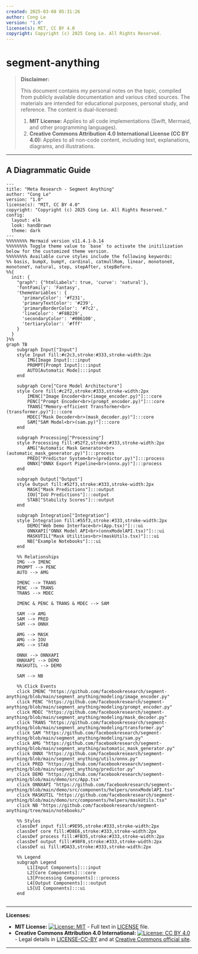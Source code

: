```yaml
---
created: 2025-03-08 05:31:26
author: Cong Le
version: "1.0"
license(s): MIT, CC BY 4.0
copyright: Copyright (c) 2025 Cong Le. All Rights Reserved.
---
```




# segment-anything
> **Disclaimer:**
>
> This document contains my personal notes on the topic,
> compiled from publicly available documentation and various cited sources.
> The materials are intended for educational purposes, personal study, and reference.
> The content is dual-licensed:
> 1. **MIT License:** Applies to all code implementations (Swift, Mermaid, and other programming languages).
> 2. **Creative Commons Attribution 4.0 International License (CC BY 4.0):** Applies to all non-code content, including text, explanations, diagrams, and illustrations.
---


## A Diagrammatic Guide 

```mermaid
---
title: "Meta Research - Segment Anything"
author: "Cong Le"
version: "1.0"
license(s): "MIT, CC BY 4.0"
copyright: "Copyright (c) 2025 Cong Le. All Rights Reserved."
config:
  layout: elk
  look: handDrawn
  theme: dark
---
%%%%%%%% Mermaid version v11.4.1-b.14
%%%%%%%% Toggle theme value to `base` to activate the initilization below for the customized theme version.
%%%%%%%% Available curve styles include the following keywords:
%% basis, bumpX, bumpY, cardinal, catmullRom, linear, monotoneX, monotoneY, natural, step, stepAfter, stepBefore.
%%{
  init: {
    "graph": {"htmlLabels": true, 'curve': 'natural'},
    'fontFamily': 'Fantasy',
    'themeVariables': {
      'primaryColor': '#f231',
      'primaryTextColor': '#239',
      'primaryBorderColor': '#7c2',
      'lineColor': '#F8B229',
      'secondaryColor': '#006100',
      'tertiaryColor': '#fff'
    }
  }
}%%
graph TB
    subgraph Input["Input"]
    style Input fill:#c2c3,stroke:#333,stroke-width:2px
        IMG[Image Input]:::input
        PROMPT[Prompt Input]:::input
        AUTO[Automatic Mode]:::input
    end

    subgraph Core["Core Model Architecture"]
    style Core fill:#c2f2,stroke:#333,stroke-width:2px
        IMENC["Image Encoder<br>(image_encoder.py)"]:::core
        PENC["Prompt Encoder<br>(prompt_encoder.py)"]:::core
        TRANS["Memory-efficient Transformer<br>(transformer.py)"]:::core
        MDEC["Mask Decoder<br>(mask_decoder.py)"]:::core
        SAM["SAM Model<br>(sam.py)"]:::core
    end

    subgraph Processing["Processing"]
    style Processing fill:#52f2,stroke:#333,stroke-width:2px
        AMG["Automatic Mask Generator<br>(automatic_mask_generator.py)"]:::process
        PRED["Predictor System<br>(predictor.py)"]:::process
        ONNX["ONNX Export Pipeline<br>(onnx.py)"]:::process
    end

    subgraph Output["Output"]
    style Output fill:#52f3,stroke:#333,stroke-width:2px
        MASK["Mask Predictions"]:::output
        IOU["IoU Predictions"]:::output
        STAB["Stability Scores"]:::output
    end

    subgraph Integration["Integration"]
    style Integration fill:#55f3,stroke:#333,stroke-width:2px
        DEMO["Web Demo Interface<br>(App.tsx)"]:::ui
        ONNXAPI["ONNX Model API<br>(onnxModelAPI.tsx)"]:::ui
        MASKUTIL["Mask Utilities<br>(maskUtils.tsx)"]:::ui
        NB["Example Notebooks"]:::ui
    end

    %% Relationships
    IMG --> IMENC
    PROMPT --> PENC
    AUTO --> AMG
    
    IMENC --> TRANS
    PENC --> TRANS
    TRANS --> MDEC
    
    IMENC & PENC & TRANS & MDEC --> SAM
    
    SAM --> AMG
    SAM --> PRED
    SAM --> ONNX
    
    AMG --> MASK
    AMG --> IOU
    AMG --> STAB
    
    ONNX --> ONNXAPI
    ONNXAPI --> DEMO
    MASKUTIL --> DEMO
    
    SAM --> NB

    %% Click Events
    click IMENC "https://github.com/facebookresearch/segment-anything/blob/main/segment_anything/modeling/image_encoder.py"
    click PENC "https://github.com/facebookresearch/segment-anything/blob/main/segment_anything/modeling/prompt_encoder.py"
    click MDEC "https://github.com/facebookresearch/segment-anything/blob/main/segment_anything/modeling/mask_decoder.py"
    click TRANS "https://github.com/facebookresearch/segment-anything/blob/main/segment_anything/modeling/transformer.py"
    click SAM "https://github.com/facebookresearch/segment-anything/blob/main/segment_anything/modeling/sam.py"
    click AMG "https://github.com/facebookresearch/segment-anything/blob/main/segment_anything/automatic_mask_generator.py"
    click ONNX "https://github.com/facebookresearch/segment-anything/blob/main/segment_anything/utils/onnx.py"
    click PRED "https://github.com/facebookresearch/segment-anything/blob/main/segment_anything/predictor.py"
    click DEMO "https://github.com/facebookresearch/segment-anything/blob/main/demo/src/App.tsx"
    click ONNXAPI "https://github.com/facebookresearch/segment-anything/blob/main/demo/src/components/helpers/onnxModelAPI.tsx"
    click MASKUTIL "https://github.com/facebookresearch/segment-anything/blob/main/demo/src/components/helpers/maskUtils.tsx"
    click NB "https://github.com/facebookresearch/segment-anything/tree/main/notebooks/"

    %% Styles
    classDef input fill:#9E95,stroke:#333,stroke-width:2px
    classDef core fill:#D8E6,stroke:#333,stroke-width:2px
    classDef process fill:#FB35,stroke:#333,stroke-width:2px
    classDef output fill:#98F8,stroke:#333,stroke-width:2px
    classDef ui fill:#DA33,stroke:#333,stroke-width:2px

    %% Legend
    subgraph Legend
        L1[Input Components]:::input
        L2[Core Components]:::core
        L3[Processing Components]:::process
        L4[Output Components]:::output
        L5[UI Components]:::ui
    end
    
```



---
**Licenses:**

- **MIT License:**  [![License: MIT](https://img.shields.io/badge/License-MIT-yellow.svg)](LICENSE) - Full text in [LICENSE](LICENSE) file.
- **Creative Commons Attribution 4.0 International:** [![License: CC BY 4.0](https://licensebuttons.net/l/by/4.0/88x31.png)](LICENSE-CC-BY) - Legal details in [LICENSE-CC-BY](LICENSE-CC-BY) and at [Creative Commons official site](http://creativecommons.org/licenses/by/4.0/).

---